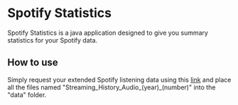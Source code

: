 # Spotify Statistics
Spotify Statistics is a java application designed to give you summary statistics for your Spotify data.

## How to use
Simply request your extended Spotify listening data using this [link](https://support.spotify.com/us/article/data-rights-and-privacy-settings/) and place all the files named "Streaming_History_Audio_(year)_(number)" into the "data" folder.
